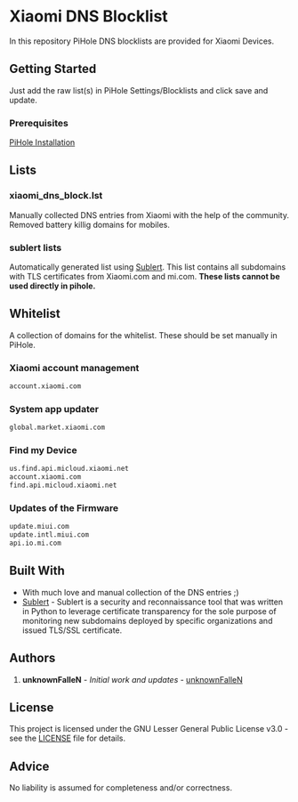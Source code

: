 # Xiaomi DNS Blocklist

In this repository PiHole DNS blocklists are provided for Xiaomi Devices.

## Getting Started

Just add the raw list(s) in PiHole Settings/Blocklists and click save and update.

### Prerequisites

[PiHole Installation](https://docs.pi-hole.net/main/basic-install/)

## Lists

### xiaomi_dns_block.lst

Manually collected DNS entries from Xiaomi  with the help of the community. Removed battery killig domains for mobiles.

### sublert lists

Automatically generated list using [Sublert](https://github.com/yassineaboukir/sublert). This list contains all subdomains with TLS certificates from Xiaomi.com and mi.com. **These lists cannot be used directly in pihole.**

## Whitelist

A collection of domains for the whitelist. These should be set manually in PiHole.

### Xiaomi account management

```html
account.xiaomi.com
```

### System app updater

```html
global.market.xiaomi.com
```

### Find my Device

```html
us.find.api.micloud.xiaomi.net
account.xiaomi.com
find.api.micloud.xiaomi.net
```

### Updates of the Firmware

```html
update.miui.com
update.intl.miui.com
api.io.mi.com
```

## Built With

- With much love and manual collection of the DNS entries  ;)
- [Sublert](https://github.com/yassineaboukir/sublert) - Sublert is a security and reconnaissance tool that was written in Python to leverage certificate transparency for the sole purpose of monitoring new subdomains deployed by specific organizations and issued TLS/SSL certificate.

## Authors

1. **unknownFalleN** - *Initial work and updates* - [unknownFalleN](https://github.com/unknownFalleN)

## License

This project is licensed under the GNU Lesser General Public License v3.0 - see the [LICENSE](https://github.com/unknownFalleN/xiaomi-dns-blocklist/blob/master/LICENSE) file for details.

## Advice

No liability is assumed for completeness and/or correctness.
